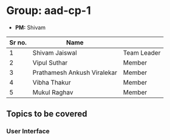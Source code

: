 # Group: aad-cp-1

* **PM:** Shivam

|Sr no.|Name||
|-|-|-|
|1|Shivam Jaiswal| Team Leader|
|2|Vipul Suthar|Member|
|3|Prathamesh Ankush Viralekar|Member|
|4|Vibha Thakur|Member|
|5|Mukul Raghav|Member|

## Topics to be covered

### User Interface
